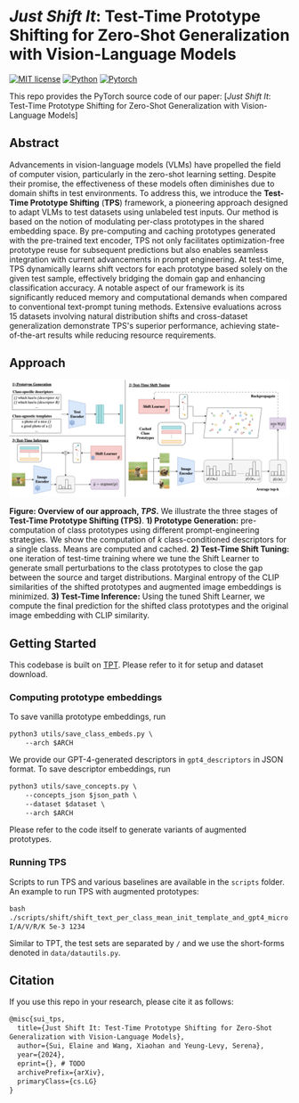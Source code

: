 # *Just Shift It*: Test-Time Prototype Shifting for Zero-Shot Generalization with Vision-Language Models

[![MIT license](https://img.shields.io/badge/License-MIT-blue.svg)](https://lbesson.mit-license.org/)
[![Python](https://img.shields.io/badge/python-3.9-blue.svg)](https://www.python.org/downloads/release/python-3918/)
[![Pytorch](https://img.shields.io/badge/Pytorch-2.1-red.svg)](https://pytorch.org/get-started/previous-versions/#v21)

This repo provides the PyTorch source code of our paper: 
[*Just Shift It*: Test-Time Prototype Shifting for Zero-Shot Generalization with Vision-Language Models]

## Abstract

Advancements in vision-language models (VLMs) have propelled the field of computer vision, particularly in the zero-shot learning setting. Despite their promise, the effectiveness of these models often diminishes due to domain shifts in test environments. To address this, we introduce the **Test-Time Prototype Shifting** (**TPS**) framework, a pioneering approach designed to adapt VLMs to test datasets using unlabeled test inputs. Our method is based on the notion of modulating per-class prototypes in the shared embedding space. By pre-computing and caching prototypes generated with the pre-trained text encoder, TPS not only facilitates optimization-free prototype reuse for subsequent predictions but also enables seamless integration with current advancements in prompt engineering. At test-time, TPS dynamically learns shift vectors for each prototype based solely on the given test sample, effectively bridging the domain gap and enhancing classification accuracy. A notable aspect of our framework is its significantly reduced memory and computational demands when compared to conventional text-prompt tuning methods. Extensive evaluations across 15 datasets involving natural distribution shifts and cross-dataset generalization demonstrate TPS's superior performance, achieving state-of-the-art results while reducing resource requirements.

## Approach

<img src="./figures/method.png"/>

**Figure: Overview of our approach, ***TPS***.** We illustrate the three stages of **Test-Time Prototype Shifting (TPS)**. **1) Prototype Generation:** pre-computation of class prototypes using different prompt-engineering strategies. We show the computation of $k$ class-conditioned descriptors for a single class. Means are computed and cached. **2) Test-Time Shift Tuning:** one iteration of test-time training where we tune the Shift Learner to generate small perturbations to the class prototypes to close the gap between the source and target distributions. Marginal entropy of the CLIP similarities of the shifted prototypes and augmented image embeddings is minimized. **3) Test-Time Inference:** Using the tuned Shift Learner, we compute the final prediction for the shifted class prototypes and the original image embedding with CLIP similarity.

## Getting Started

This codebase is built on [TPT](https://github.com/azshue/TPT). Please refer to it for setup and dataset download.

### Computing prototype embeddings

To save vanilla prototype embeddings, run
```
python3 utils/save_class_embeds.py \
    --arch $ARCH
```

We provide our GPT-4-generated descriptors in `gpt4_descriptors` in JSON format.
To save descriptor embeddings, run
```
python3 utils/save_concepts.py \
    --concepts_json $json_path \
    --dataset $dataset \
    --arch $ARCH
```

Please refer to the code itself to generate variants of augmented prototypes. 

### Running TPS

Scripts to run TPS and various baselines are available in the `scripts` folder. An example to run TPS with augmented prototypes:
```
bash ./scripts/shift/shift_text_per_class_mean_init_template_and_gpt4_micro.sh I/A/V/R/K 5e-3 1234
```

Similar to TPT, the test sets are separated by `/` and we use the short-forms denoted in `data/datautils.py`.


## Citation

If you use this repo in your research, please cite it as follows:

```
@misc{sui_tps,
  title={Just Shift It: Test-Time Prototype Shifting for Zero-Shot Generalization with Vision-Language Models},
  author={Sui, Elaine and Wang, Xiaohan and Yeung-Levy, Serena},
  year={2024},
  eprint={}, # TODO
  archivePrefix={arXiv},
  primaryClass={cs.LG}
}
```
